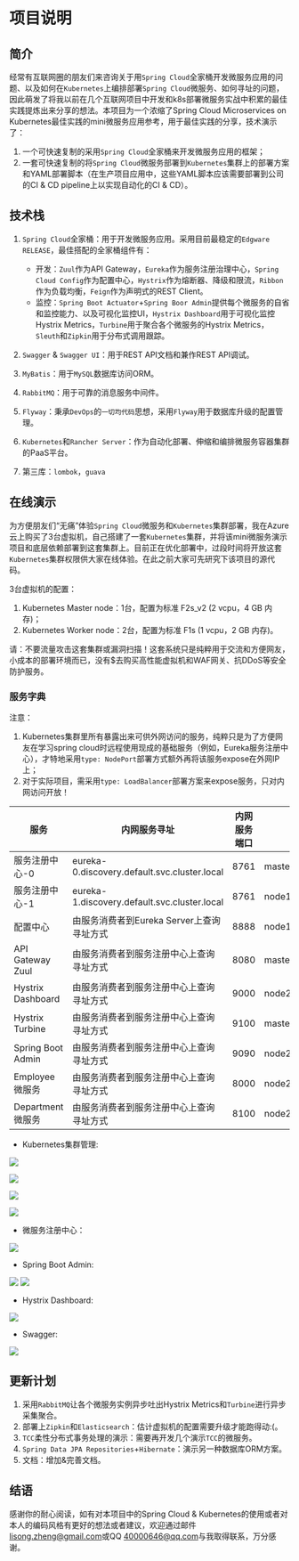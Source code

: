 # 项目说明
## 简介

经常有互联网圈的朋友们来咨询关于用``Spring Cloud``全家桶开发微服务应用的问题、以及如何在``Kubernetes``上编排部署``Spring Cloud``微服务、如何寻址的问题，因此萌发了将我以前在几个互联网项目中开发和k8s部署微服务实战中积累的最佳实践提炼出来分享的想法。本项目为一个浓缩了Spring Cloud Microservices on Kubernetes最佳实践的mini微服务应用参考，用于最佳实践的分享，技术演示了：

1. 一个可快速复制的采用``Spring Cloud``全家桶来开发微服务应用的框架；
2. 一套可快速复制的将``Spring Cloud``微服务部署到``Kubernetes``集群上的部署方案和YAML部署脚本（在生产项目应用中，这些YAML脚本应该需要部署到公司的CI & CD pipeline上以实现自动化的CI & CD）。


## 技术栈

1. ``Spring Cloud``全家桶：用于开发微服务应用。采用目前最稳定的``Edgware RELEASE``，最佳搭配的全家桶组件有：
    - 开发：``Zuul``作为API Gateway，``Eureka``作为服务注册治理中心，``Spring Cloud Config``作为配置中心，``Hystrix``作为熔断器、降级和限流，``Ribbon``作为负载均衡，``Feign``作为声明式的REST Client。
    - 监控：``Spring Boot Actuator``+``Spring Boor Admin``提供每个微服务的自省和监控能力、以及可视化监控UI，``Hystrix Dashboard``用于可视化监控Hystrix Metrics，``Turbine``用于聚合各个微服务的Hystrix Metrics，``Sleuth``和``Zipkin``用于分布式调用跟踪。

2. ``Swagger`` & ``Swagger UI``：用于REST API文档和兼作REST API调试。

3. ``MyBatis``：用于``MySQL``数据库访问ORM。

4. ``RabbitMQ``：用于可靠的消息服务中间件。

5. ``Flyway``：秉承``DevOps``的``一切均代码``思想，采用``Flyway``用于数据库升级的配置管理。

6. ``Kubernetes``和``Rancher Server``：作为自动化部署、伸缩和编排微服务容器集群的PaaS平台。

7. 第三库：``lombok``，``guava``


## 在线演示

为方便朋友们“无痛”体验``Spring Cloud``微服务和``Kubernetes``集群部署，我在Azure云上购买了3台虚拟机，自己搭建了一套``Kubernetes``集群，并将该mini微服务演示项目和底层依赖部署到这套集群上。目前正在优化部署中，过段时间将开放这套``Kubernetes``集群权限供大家在线体验。在此之前大家可先研究下该项目的源代码。

3台虚拟机的配置：
1. Kubernetes Master node：1台，配置为标准 F2s_v2 (2 vcpu，4 GB 内存)；
2. Kubernetes Worker node：2台，配置为标准 F1s (1 vcpu，2 GB 内存)。

请：不要流量攻击这套集群或漏洞扫描！这套系统只是纯粹用于交流和方便网友，小成本的部署环境而已，没有$去购买高性能虚拟机和WAF网关、抗DDoS等安全防护服务。

### 服务字典

注意：
1. Kubernetes集群里所有暴露出来可供外网访问的服务，纯粹只是为了方便网友在学习spring cloud时远程使用现成的基础服务（例如，Eureka服务注册中心），才特地采用``type: NodePort``部署方式额外再将该服务expose在外网IP上；
2. 对于实际项目，需采用``type: LoadBalancer``部署方案来expose服务，只对内网访问开放！

服务 | 内网服务寻址 | 内网服务端口 | 外网DNS寻址 | 外网服务端口
---|---|---|---|---
服务注册中心-0 | eureka-0.discovery.default.svc.cluster.local | 8761 | master1.k8s.kyletiger.com | 38761
服务注册中心-1 | eureka-1.discovery.default.svc.cluster.local | 8761 | node1.k8s.kyletiger.com | 38762
配置中心 | 由服务消费者到Eureka Server上查询寻址方式 | 8888 | node1.k8s.kyletiger.com | 38888
API Gateway Zuul | 由服务消费者到服务注册中心上查询寻址方式 | 8080 | master1.k8s.kyletiger.com | 38080
Hystrix Dashboard | 由服务消费者到服务注册中心上查询寻址方式 | 9000 | node2.k8s.kyletiger.com | 39000
Hystrix Turbine | 由服务消费者到服务注册中心上查询寻址方式 | 9100 | master1.k8s.kyletiger.com | 39100
Spring Boot Admin | 由服务消费者到服务注册中心上查询寻址方式 | 9090 | node2.k8s.kyletiger.com | 39090
Employee微服务 | 由服务消费者到服务注册中心上查询寻址方式 | 8000 | node2.k8s.kyletiger.com | 38000
Department微服务 | 由服务消费者到服务注册中心上查询寻址方式 | 8100 | node2.k8s.kyletiger.com | 38100


- Kubernetes集群管理:

![](images/2018-12-13-02-50-08.png)

![](images/2018-12-16-21-28-39.png)

![](images/2018-12-16-21-29-59.png)

![](images/2018-12-13-03-07-37.png)

- 微服务注册中心：

![](images/2018-12-14-01-45-04.png)

- Spring Boot Admin:

![](images/2018-12-16-21-38-21.png)
![](images/2018-12-16-21-37-52.png)

- Hystrix Dashboard:

![](images/2018-12-14-01-49-17.png)

- Swagger:

![](images/2018-12-14-01-50-37.png)


## 更新计划

1. 采用``RabbitMQ``让各个微服务实例异步吐出Hystrix Metrics和``Turbine``进行异步采集聚合。
2. 部署上``Zipkin``和``Elasticsearch``：估计虚拟机的配置需要升级才能跑得动:(。
3. ``TCC``柔性分布式事务处理的演示：需要再开发几个演示``TCC``的微服务。
4. ``Spring Data JPA Repositories``+``Hibernate``：演示另一种数据库ORM方案。
5. 文档：增加&完善文档。


## 结语
感谢你的耐心阅读，如有对本项目中的Spring Cloud & Kubernetes的使用或者对本人的编码风格有更好的想法或者建议，欢迎通过邮件 <lisong.zheng@gmail.com>或QQ <40000646@qq.com>与我取得联系，万分感谢。
